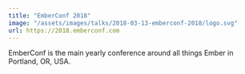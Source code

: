 ```yaml
---
title: "EmberConf 2018"
image: "/assets/images/talks/2018-03-13-emberconf-2018/logo.svg"
url: https://2018.emberconf.com
---
```


EmberConf is the main yearly conference around all things Ember in Portland,
OR, USA.